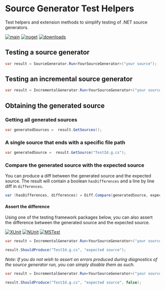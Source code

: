# Source Generator Test Helpers

Test helpers and extension methods to simplify testing of .NET source generators.

[![main](https://img.shields.io/github/actions/workflow/status/jscarle/SourceGeneratorTestHelpers/main.yml?logo=github)](https://github.com/jscarle/SourceGeneratorTestHelpers)
[![nuget](https://img.shields.io/nuget/v/SourceGeneratorTestHelpers)](https://www.nuget.org/packages/SourceGeneratorTestHelpers)
[![downloads](https://img.shields.io/nuget/dt/SourceGeneratorTestHelpers)](https://www.nuget.org/packages/SourceGeneratorTestHelpers)

## Testing a source generator

```csharp
var result = SourceGenerator.Run<YourSourceGenerator>("your source");
```

## Testing an incremental source generator

```csharp
var result = IncrementalGenerator.Run<YourSourceGenerator>("your source");
```

## Obtaining the generated source

### Getting all generated sources

```csharp
var generatedSources =  result.GetSources();
```

### A single source that ends with a specific file path

```csharp
var generatedSource =  result.GetSource("TestId.g.cs");
```

### Compare the generated source with the expected source

You can produce a diff between the generated source and the expected source. The result will contain a boolean `hasDifferences` and a line by line diff in `differences`.

```csharp
var (hasDifferences, differences) = Diff.Compare(generatedSource, expectedSource);
```

#### Assert the difference

Using one of the testing framework packages below, you can also assert the difference between the generated source and the expected source.

[![XUnit](https://img.shields.io/nuget/dt/SourceGeneratorTestHelpers.XUnit?label=XUnit)](https://www.nuget.org/packages/SourceGeneratorTestHelpers.XUnit)
[![NUnit](https://img.shields.io/nuget/dt/SourceGeneratorTestHelpers.NUnit?label=NUnit)](https://www.nuget.org/packages/SourceGeneratorTestHelpers.NUnit)
[![MSTest](https://img.shields.io/nuget/dt/SourceGeneratorTestHelpers.MSTest?label=MSTest)](https://www.nuget.org/packages/SourceGeneratorTestHelpers.MSTest)

```csharp
var result = IncrementalGenerator.Run<YourSourceGenerator>("your source");

result.ShouldProduce("TestId.g.cs", "expected source");
```

_Note: If you do not wish to assert on errors produced during diagnostics of the source generator run, you can simply disable them as such._

```csharp
var result = IncrementalGenerator.Run<YourSourceGenerator>("your source");

result.ShouldProduce("TestId.g.cs", "expected source", false);
```
